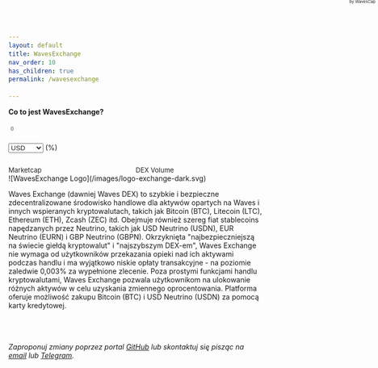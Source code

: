```yaml
---
layout: default
title: WavesExchange
nav_order: 10
has_children: true
permalink: /wavesexchange

---
```


**Co to jest WavesExchange?**
<div data-wavescap-widget="" data-design="bright" data-asset-id="WAVES" data-currency="usd-n">
	<div data-wavescap-header="">
		<a data-wavescap-out="link" target="_blank"><img data-wavescap-out="logo"></a> 
		<a data-wavescap-out="link" target="_blank"><span data-wavescap-out="name"></span></a> 
		<span data-wavescap-shortcode="">(<span data-wavescap-out="shortcode"></span>)</span>
	</div>
	<br>
	<div data-wavescap-body="">
		<span data-wavescap-out="price-main"></span>
		<select data-wavescap-select="currency">
			<option value="usd-n">USD</option>
			<option value="eurn">EUR</option>
			<option value="rubn">RUB</option>
			<option value="ngnn">NGN</option>
			<option value="tryn">TRY</option>
			<option value="waves">WAVES</option>
			<option value="btc">BTC</option>
			<option value="eth">ETH</option>
		</select>
		<span data-wavescap-out="price-change-color">(<span data-wavescap-out="price-change"></span>%)</span>
	</div>
	<br>
	<div data-wavescap-footer="">
		<div data-wavescap-cap="">
			<span data-wavescap-cap-title="">Marketcap</span><br>
			<span data-wavescap-out="cap"></span>
		</div>
		<div data-wavescap-vol="">
			<span data-wavescap-vol-title="">DEX Volume</span><br>
			<span data-wavescap-out="vol"></span>
		</div>
		<a data-wavescap-source="" data-wavescap-out="link" target="_blank">by WavesCap</a><!-- Feel free to remove this :-) -->
	</div>
</div>
<style type="text/css">
	
	[data-wavescap-widget]
	{
		float: right;
		width: auto;
		border: 1px solid grey;
		border-radius: 10px;
		padding: 8px;
		position: relative;
		line-height: 20px;
		font-family: 'Helvetica Neue',Helvetica,Arial,sans-serif;
		min-width: 280px;
		box-sizing: border-box;
	}
	
	[data-wavescap-widget] *,
	[data-wavescap-widget] a:hover
	{
		text-decoration: none;
		color: #222 !important;
	}

	[data-wavescap-body]
	{
		margin-top: 6px;
	}

	[data-wavescap-source]
	{
		font-size: 8px;
		position: absolute;
		right: 5px;
		top: -2px;
	}

	[data-wavescap-shortcode]
	{
		font-size: 9px;
	}

	[data-wavescap-cap-title],
	[data-wavescap-vol-title]
	{
		font-size: 13px;
	}

	select[data-wavescap-select="currency"]
	{
		-webkit-appearance: none;
		-moz-appearance: none;
		-ms-appearance: none;
		appearance: none;
		outline: 0;
		box-shadow: none;
		border: 0 !important;
		cursor: pointer;
		width: 45px;
		height: 15px;
		font-size: 13px;
		padding: 0 !important;
		margin: 0 !important;
		background: transparent url('data:image/svg+xml;utf8,<svg width="100px" height="100px" viewBox="15 100 200 400" xmlns:xlink="http://www.w3.org/1999/xlink" stroke="black" stroke-opacity="1" fill="black" stroke-width="1" xmlns="http://www.w3.org/2000/svg"><g transform="rotate(-180 100,337) "><path d="M201.375 361.2656 L21.0938 361.2656 L111.2344 205.1719 L201.375 361.2656 Z" stroke="none" /></g></svg>') no-repeat right;
		background-size: contain;
	}

	[data-wavescap-select="currency"][data-width-auto="true"]
	{
		width: 63px;
	}

	[data-wavescap-footer]
	{
		margin-top: 8px;
	}

	[data-wavescap-header] [data-wavescap-out="name"]
	{
		font-size: 26px;
	}

	[data-wavescap-widget] > div
	{
		float: left;
		width: 100%;
	}

	[data-wavescap-cap],
	[data-wavescap-vol]
	{
		float: left;
		width: 50%;
	}

	/* DARK THEME */

	[data-wavescap-widget][data-design="dark"] *,
	[data-wavescap-widget][data-design="dark"] a:hover
	{
		color: #ddd !important;
	}
	[data-wavescap-widget][data-design="dark"] [data-wavescap-select="currency"] option
	{
		background: #2b2b2b;
	}

	[data-wavescap-widget][data-design="dark"] [data-wavescap-select="currency"]
	{
		background: transparent url('data:image/svg+xml;utf8,<svg width="100px" height="100px" viewBox="15 100 200 400" xmlns:xlink="http://www.w3.org/1999/xlink" stroke="black" stroke-opacity="1" fill="white" stroke-width="1" xmlns="http://www.w3.org/2000/svg"><g transform="rotate(-180 100,337) "><path d="M201.375 361.2656 L21.0938 361.2656 L111.2344 205.1719 L201.375 361.2656 Z" stroke="none" /></g></svg>') no-repeat right;
		background-size: contain;
	}

	/* END: DARK THEME */

	[data-wavescap-out="price-change-color"][data-wavescap-positive="true"],
	[data-wavescap-out="price-change-color"][data-wavescap-positive="true"] *
	{
		color: #5a81ea !important;
	}
	[data-wavescap-out="price-change-color"][data-wavescap-positive="false"],
	[data-wavescap-out="price-change-color"][data-wavescap-positive="false"] *
	{
		color: #e5494d !important;
	}

</style>
<script type="text/javascript" src="https://wavescap.com/widget/asset.js"></script>
![WavesExchange Logo](/images/logo-exchange-dark.svg)

Waves Exchange (dawniej Waves DEX) to szybkie i bezpieczne zdecentralizowane środowisko handlowe dla aktywów opartych na Waves i innych wspieranych kryptowalutach, takich jak Bitcoin (BTC), Litecoin (LTC), Ethereum (ETH), Zcash (ZEC) itd.  Obejmuje również szereg fiat stablecoins napędzanych przez Neutrino, takich jak USD Neutrino (USDN), EUR Neutrino (EURN) i GBP Neutrino (GBPN).
Okrzyknięta "najbezpieczniejszą na świecie giełdą kryptowalut" i "najszybszym DEX-em", Waves Exchange nie wymaga od użytkowników przekazania opieki nad ich aktywami podczas handlu i ma wyjątkowo niskie opłaty transakcyjne - na poziomie zaledwie 0,003% za wypełnione zlecenie.
Poza prostymi funkcjami handlu kryptowalutami, Waves Exchange pozwala użytkownikom na ulokowanie różnych aktywów w celu uzyskania zmiennego oprocentowania. Platforma oferuje możliwość zakupu Bitcoin (BTC) i USD Neutrino (USDN) za pomocą karty kredytowej.

\
\
\
*Zaproponuj zmiany poprzez portal [GitHub](https://github.com/wxpl/wxpl.github.io) lub skontaktuj się pisząc na [email](mailto:contact@wxpl.club) lub [Telegram](https://t.me/waves_polska).*
